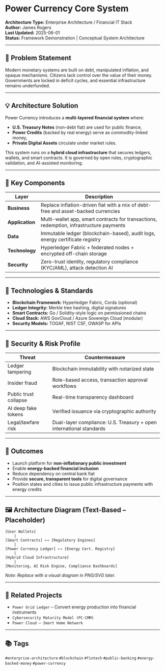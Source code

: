 # Power Currency Core System

**Architecture Type:** Enterprise Architecture / Financial IT Stack  
**Author:** James Rogers  
**Last Updated:** 2025-06-01  
**Status:** Framework Demonstration | Conceptual System Architecture  

---

## 🔧 Problem Statement

Modern monetary systems are built on debt, manipulated inflation, and opaque mechanisms. Citizens lack control over the value of their money. Governments are locked in deficit cycles, and essential infrastructure remains underfunded.

---

## 💡 Architecture Solution

Power Currency introduces a **multi-layered financial system** where:
- **U.S. Treasury Notes** (non-debt fiat) are used for public finance,
- **Power Credits** (backed by real energy) serve as commodity-linked money,
- **Private Digital Assets** circulate under market rules.

This system runs on a **hybrid cloud infrastructure** that secures ledgers, wallets, and smart contracts. It is governed by open rules, cryptographic validation, and AI-assisted monitoring.

---

## 🧱 Key Components

| Layer              | Description |
|-------------------|-------------|
| **Business**       | Replace inflation-driven fiat with a mix of debt-free and asset-backed currencies |
| **Application**    | Multi-wallet app, smart contracts for transactions, redemption, infrastructure payments |
| **Data**           | Immutable ledger (blockchain-based), audit logs, energy certificate registry |
| **Technology**     | Hyperledger Fabric + federated nodes + encrypted off-chain storage |
| **Security**       | Zero-trust identity, regulatory compliance (KYC/AML), attack detection AI |

---

## 🧰 Technologies & Standards

- **Blockchain Framework:** Hyperledger Fabric, Corda (optional)
- **Ledger Integrity:** Merkle tree hashing, digital signatures
- **Smart Contracts:** Go / Solidity-style logic on permissioned chains
- **Cloud Stack:** AWS GovCloud / Azure Sovereign Cloud (modular)
- **Security Models:** TOGAF, NIST CSF, OWASP for APIs

---

## 🔐 Security & Risk Profile

| Threat | Countermeasure |
|--------|----------------|
| Ledger tampering | Blockchain immutability with notarized state |
| Insider fraud | Role-based access, transaction approval workflows |
| Public trust collapse | Real-time transparency dashboard |
| AI deep fake tokens | Verified issuance via cryptographic authority |
| Legal/lawfare risk | Dual-layer compliance: U.S. Treasury + open international standards |

---

## 🎯 Outcomes

- Launch platform for **non-inflationary public investment**
- Enable **energy-backed financial inclusion**
- Reduce dependency on central bank fiat
- Provide **secure, transparent tools** for digital governance
- Position states and cities to issue public infrastructure payments with energy credits

---

## 🖼️ Architecture Diagram (Text-Based – Placeholder)

```
[User Wallets]
    |
[Smart Contracts] ←→ [Regulatory Engines]
    |
[Power Currency Ledger] ←→ [Energy Cert. Registry]
    |
[Hybrid Cloud Infrastructure]
    |
[Monitoring, AI Risk Engine, Compliance Dashboards]
```

*Note: Replace with a visual diagram in PNG/SVG later.*

---

## 📎 Related Projects

- `Power Grid Ledger` – Convert energy production into financial instruments
- `Cybersecurity Maturity Model (PC-CMM)`
- `Power Cloud – Smart Home Network`

---

## 📚 Tags
`#enterprise-architecture` `#blockchain` `#fintech` `#public-banking` `#energy-backed-money` `#power-currency`
